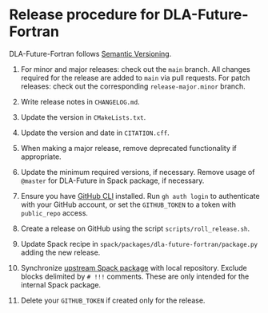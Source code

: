 # Release procedure for DLA-Future-Fortran

DLA-Future-Fortran follows [Semantic Versioning](https://semver.org).

1. For minor and major releases: check out the `main` branch. All changes required for the release are
   added to `main` via pull requests. For patch releases: check out the corresponding
   `release-major.minor` branch.

1. Write release notes in `CHANGELOG.md`.

1. Update the version in `CMakeLists.txt`.

1. Update the version and date in `CITATION.cff`.

1. When making a major release, remove deprecated functionality if appropriate.

1. Update the minimum required versions, if necessary. Remove usage of `@master` for DLA-Future in Spack package, if necessary.

1. Ensure you have [GitHub CLI](https://cli.github.com) installed. Run `gh auth login` to authenticate with
   your GitHub account, or set the `GITHUB_TOKEN` to a token with `public_repo` access.

1. Create a release on GitHub using the script `scripts/roll_release.sh`.

1. Update Spack recipe in `spack/packages/dla-future-fortran/package.py` adding the new release.

1. Synchronize [upstream Spack
   package](https://github.com/spack/spack/blob/develop/var/spack/repos/builtin/packages/dla-future-fortran/package.py)
   with local repository. Exclude blocks delimited by `# !!!` comments. These are only intended for the
   internal Spack package.

1. Delete your `GITHUB_TOKEN` if created only for the release.
